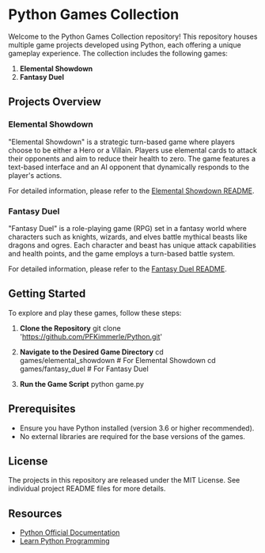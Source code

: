 # Python Games Collection

Welcome to the Python Games Collection repository! This repository houses multiple game projects developed using Python, each offering a unique gameplay experience. The collection includes the following games:

1. **Elemental Showdown**
2. **Fantasy Duel**

## Projects Overview

### Elemental Showdown
"Elemental Showdown" is a strategic turn-based game where players choose to be either a Hero or a Villain. Players use elemental cards to attack their opponents and aim to reduce their health to zero. The game features a text-based interface and an AI opponent that dynamically responds to the player's actions.

For detailed information, please refer to the [Elemental Showdown README](elemental_showdown/readme.md).

### Fantasy Duel
"Fantasy Duel" is a role-playing game (RPG) set in a fantasy world where characters such as knights, wizards, and elves battle mythical beasts like dragons and ogres. Each character and beast has unique attack capabilities and health points, and the game employs a turn-based battle system.

For detailed information, please refer to the [Fantasy Duel README](fantasy_duel/readme.md).

## Getting Started

To explore and play these games, follow these steps:

1. **Clone the Repository**
   git clone 'https://github.com/PFKimmerle/Python.git'

2. **Navigate to the Desired Game Directory**
   cd games/elemental_showdown  # For Elemental Showdown
   cd games/fantasy_duel        # For Fantasy Duel

3. **Run the Game Script**
   python game.py


## Prerequisites

- Ensure you have Python installed (version 3.6 or higher recommended).
- No external libraries are required for the base versions of the games.

## License

The projects in this repository are released under the MIT License. See individual project README files for more details.

## Resources

- [Python Official Documentation](https://www.python.org/doc/)
- [Learn Python Programming](https://www.learnpython.org/)


